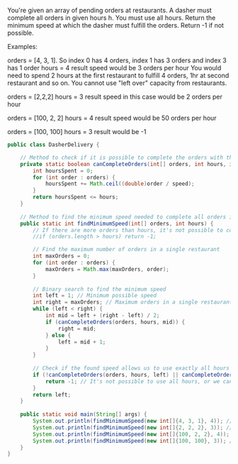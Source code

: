 You're given an array of pending orders at restaurants. A dasher must complete all orders in given hours h. You must use all hours. Return the minimum speed at which the dasher must fulfill the orders. Return -1 if not possible.

Examples:

orders = [4, 3, 1]. So index 0 has 4 orders, index 1 has 3 orders and index 3 has 1 order
hours = 4
result speed would be 3 orders per hour
You would need to spend 2 hours at the first restaurant to fulfill 4 orders, 1hr at second restaurant and so on. You cannot use "left over" capacity from restaurants.

orders = [2,2,2]
hours = 3
result speed in this case would be 2 orders per hour

orders = [100, 2, 2]
hours = 4
result speed would be 50 orders per hour

orders = [100, 100]
hours = 3
result would be -1


```java
public class DasherDelivery {

    // Method to check if it is possible to complete the orders with the given speed in the given hours
    private static boolean canCompleteOrders(int[] orders, int hours, int speed) {
        int hoursSpent = 0;
        for (int order : orders) {
            hoursSpent += Math.ceil((double)order / speed);
        }
        return hoursSpent <= hours;
    }
    
    // Method to find the minimum speed needed to complete all orders in the given hours
    public static int findMinimumSpeed(int[] orders, int hours) {
        // If there are more orders than hours, it's not possible to complete all orders
        //if (orders.length > hours) return -1;

        // Find the maximum number of orders in a single restaurant
        int maxOrders = 0;
        for (int order : orders) {
            maxOrders = Math.max(maxOrders, order);
        }
        
        // Binary search to find the minimum speed
        int left = 1; // Minimum possible speed
        int right = maxOrders; // Maximum orders in a single restaurant is the maximum speed needed
        while (left < right) {
            int mid = left + (right - left) / 2;
            if (canCompleteOrders(orders, hours, mid)) {
                right = mid;
            } else {
                left = mid + 1;
            }
        }
        
        // Check if the found speed allows us to use exactly all hours
        if (!canCompleteOrders(orders, hours, left) || canCompleteOrders(orders, hours - 1, left)) {
            return -1; // It's not possible to use all hours, or we can complete in less than given hours
        }
        return left;
    }
    
    public static void main(String[] args) {
        System.out.println(findMinimumSpeed(new int[]{4, 3, 1}, 4)); // 3
        System.out.println(findMinimumSpeed(new int[]{2, 2, 2}, 3)); // 2
        System.out.println(findMinimumSpeed(new int[]{100, 2, 2}, 4)); // 50
        System.out.println(findMinimumSpeed(new int[]{100, 100}, 3)); // -1
    }
}

```
